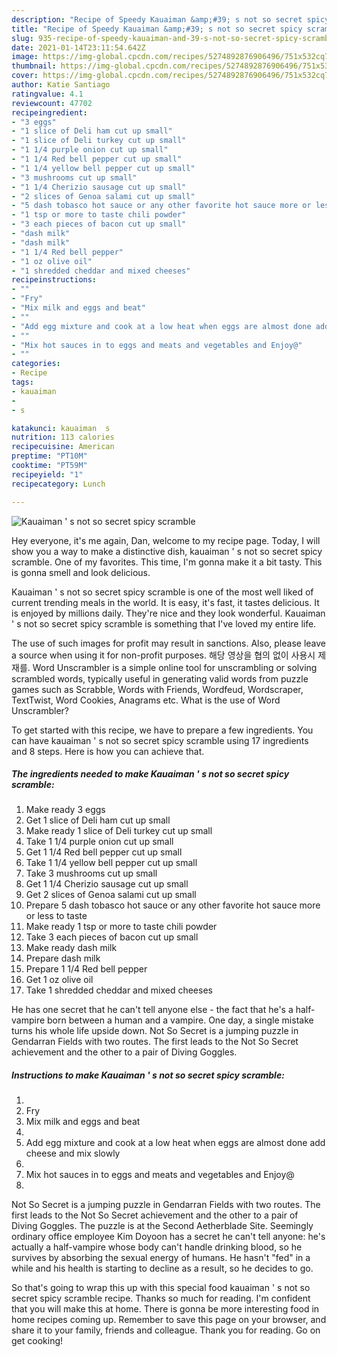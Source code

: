 ```yaml
---
description: "Recipe of Speedy Kauaiman &amp;#39; s not so secret spicy scramble"
title: "Recipe of Speedy Kauaiman &amp;#39; s not so secret spicy scramble"
slug: 935-recipe-of-speedy-kauaiman-and-39-s-not-so-secret-spicy-scramble
date: 2021-01-14T23:11:54.642Z
image: https://img-global.cpcdn.com/recipes/5274892876906496/751x532cq70/kauaiman-s-not-so-secret-spicy-scramble-recipe-main-photo.jpg
thumbnail: https://img-global.cpcdn.com/recipes/5274892876906496/751x532cq70/kauaiman-s-not-so-secret-spicy-scramble-recipe-main-photo.jpg
cover: https://img-global.cpcdn.com/recipes/5274892876906496/751x532cq70/kauaiman-s-not-so-secret-spicy-scramble-recipe-main-photo.jpg
author: Katie Santiago
ratingvalue: 4.1
reviewcount: 47702
recipeingredient:
- "3 eggs"
- "1 slice of Deli ham cut up small"
- "1 slice of Deli turkey cut up small"
- "1 1/4 purple onion cut up small"
- "1 1/4 Red bell pepper cut up small"
- "1 1/4 yellow bell pepper cut up small"
- "3 mushrooms cut up small"
- "1 1/4 Cherizio sausage cut up small"
- "2 slices of Genoa salami cut up small"
- "5 dash tobasco hot sauce or any other favorite hot sauce more or less to taste"
- "1 tsp or more to taste chili powder"
- "3 each pieces of bacon cut up small"
- "dash milk"
- "dash milk"
- "1 1/4 Red bell pepper"
- "1 oz olive oil"
- "1 shredded cheddar and mixed cheeses"
recipeinstructions:
- ""
- "Fry"
- "Mix milk and eggs and beat"
- ""
- "Add egg mixture and cook at a low heat when eggs are almost done add cheese and mix slowly"
- ""
- "Mix hot sauces in to eggs and meats and vegetables and Enjoy@"
- ""
categories:
- Recipe
tags:
- kauaiman
- 
- s

katakunci: kauaiman  s 
nutrition: 113 calories
recipecuisine: American
preptime: "PT10M"
cooktime: "PT59M"
recipeyield: "1"
recipecategory: Lunch

---
```



![Kauaiman &#39; s not so secret spicy scramble](https://img-global.cpcdn.com/recipes/5274892876906496/751x532cq70/kauaiman-s-not-so-secret-spicy-scramble-recipe-main-photo.jpg)

Hey everyone, it's me again, Dan, welcome to my recipe page. Today, I will show you a way to make a distinctive dish, kauaiman &#39; s not so secret spicy scramble. One of my favorites. This time, I'm gonna make it a bit tasty. This is gonna smell and look delicious.

Kauaiman &#39; s not so secret spicy scramble is one of the most well liked of current trending meals in the world. It is easy, it's fast, it tastes delicious. It is enjoyed by millions daily. They're nice and they look wonderful. Kauaiman &#39; s not so secret spicy scramble is something that I've loved my entire life.

The use of such images for profit may result in sanctions. Also, please leave a source when using it for non-profit purposes. 해당 영상을 협의 없이 사용시 제재를. Word Unscrambler is a simple online tool for unscrambling or solving scrambled words, typically useful in generating valid words from puzzle games such as Scrabble, Words with Friends, Wordfeud, Wordscraper, TextTwist, Word Cookies, Anagrams etc. What is the use of Word Unscrambler?


To get started with this recipe, we have to prepare a few ingredients. You can have kauaiman &#39; s not so secret spicy scramble using 17 ingredients and 8 steps. Here is how you can achieve that.

<!--inarticleads1-->

##### The ingredients needed to make Kauaiman &#39; s not so secret spicy scramble:

1. Make ready 3 eggs
1. Get 1 slice of Deli ham cut up small
1. Make ready 1 slice of Deli turkey cut up small
1. Take 1 1/4 purple onion cut up small
1. Get 1 1/4 Red bell pepper cut up small
1. Take 1 1/4 yellow bell pepper cut up small
1. Take 3 mushrooms cut up small
1. Get 1 1/4 Cherizio sausage cut up small
1. Get 2 slices of Genoa salami cut up small
1. Prepare 5 dash tobasco hot sauce or any other favorite hot sauce more or less to taste
1. Make ready 1 tsp or more to taste chili powder
1. Take 3 each pieces of bacon cut up small
1. Make ready dash milk
1. Prepare dash milk
1. Prepare 1 1/4 Red bell pepper
1. Get 1 oz olive oil
1. Take 1 shredded cheddar and mixed cheeses


He has one secret that he can&#39;t tell anyone else - the fact that he&#39;s a half-vampire born between a human and a vampire. One day, a single mistake turns his whole life upside down. Not So Secret is a jumping puzzle in Gendarran Fields with two routes. The first leads to the Not So Secret achievement and the other to a pair of Diving Goggles. 

<!--inarticleads2-->

##### Instructions to make Kauaiman &#39; s not so secret spicy scramble:

1. 
1. Fry
1. Mix milk and eggs and beat
1. 
1. Add egg mixture and cook at a low heat when eggs are almost done add cheese and mix slowly
1. 
1. Mix hot sauces in to eggs and meats and vegetables and Enjoy@
1. 


Not So Secret is a jumping puzzle in Gendarran Fields with two routes. The first leads to the Not So Secret achievement and the other to a pair of Diving Goggles. The puzzle is at the Second Aetherblade Site. Seemingly ordinary office employee Kim Doyoon has a secret he can&#39;t tell anyone: he&#39;s actually a half-vampire whose body can&#39;t handle drinking blood, so he survives by absorbing the sexual energy of humans. He hasn&#39;t &#34;fed&#34; in a while and his health is starting to decline as a result, so he decides to go. 

So that's going to wrap this up with this special food kauaiman &#39; s not so secret spicy scramble recipe. Thanks so much for reading. I'm confident that you will make this at home. There is gonna be more interesting food in home recipes coming up. Remember to save this page on your browser, and share it to your family, friends and colleague. Thank you for reading. Go on get cooking!
